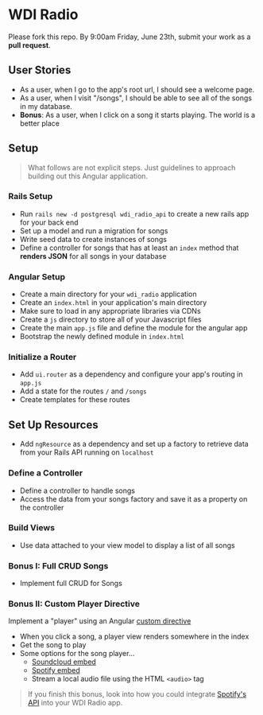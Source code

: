 # WDI Radio

Please fork this repo. By 9:00am Friday, June 23th, submit your work as a **pull request**.

## User Stories

- As a user, when I go to the app's root url, I should see a welcome page.
- As a user, when I visit "/songs", I should be able to see all of the songs in my database.
- **Bonus**: As a user, when I click on a song it starts playing. The world is a better place

## Setup

> What follows are not explicit steps. Just guidelines to approach building out this Angular application.

### Rails Setup
- Run `rails new -d postgresql wdi_radio_api` to create a new rails app for your back end
- Set up a model and run a migration for songs
- Write seed data to create instances of songs
- Define a controller for songs that has at least an `index` method that **renders
JSON** for all songs in your database

### Angular Setup

- Create a main directory for your `wdi_radio` application
- Create an `index.html` in your application's main directory
- Make sure to load in any appropriate libraries via CDNs
- Create a `js` directory to store all of your Javascript files
- Create the main `app.js` file and define the module for the angular app
- Bootstrap the newly defined module in `index.html`

### Initialize a Router

- Add `ui.router` as a dependency and configure your app's routing in `app.js`
- Add a state for the routes `/` and `/songs`
- Create templates for these routes

## Set Up Resources
- Add `ngResource` as a dependency and set up a factory to retrieve data from your
 Rails API running on  `localhost`

### Define a Controller

- Define a controller to handle songs
- Access the data from your songs factory and save it as a property on the controller

### Build Views

- Use data attached to your view model to display a list of all songs

### Bonus I: Full CRUD Songs

- Implement full CRUD for Songs

### Bonus II: Custom Player Directive

Implement a "player" using an Angular [custom directive](https://github.com/ga-wdi-lessons/angular-directives)

- When you click a song, a player view renders somewhere in the index
- Get the song to play
- Some options for the song player...
  - [Soundcloud embed](http://shareandembed.help.soundcloud.com/customer/portal/articles/2167182-embedding-a-track-or-playlist-on-wordpress)
  - [Spotify embed](https://developer.spotify.com/technologies/widgets/spotify-play-button/)
  - Stream a local audio file using the HTML `<audio>` tag

> If you finish this bonus, look into how you could integrate [Spotify's API](https://developer.spotify.com/web-api/) into your WDI Radio app.
